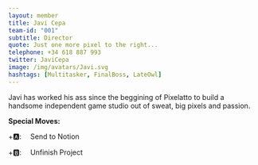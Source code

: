 ```yaml
---
layout: member
title: Javi Cepa
team-id: "001"
subtitle: Director
quote: Just one more pixel to the right...
telephone: +34 618 887 993
twitter: JaviCepa
image: /img/avatars/Javi.svg
hashtags: [Multitasker, FinalBoss, LateOwl]
---
```


Javi has worked his ass since the beggining of Pixelatto to build a handsome independent game studio out of sweat, big pixels and passion.

**Special Moves:**

<div class="has-text-left">

<i class="fas fa-arrow-down"></i>
<i class="fas fa-arrow-down" style="transform: rotateZ(-45deg);"></i>
<i class="fas fa-arrow-down" style="transform: rotateZ(-90deg);"></i>
<i class="fas fa-arrow-down" style="transform: rotateZ(-135deg);"></i>
+🅰: &emsp;Send to Notion

</div>
<div class="has-text-left">

<i class="fas fa-arrow-right"></i>
<i class="fas fa-arrow-left"></i>
<i class="fas fa-arrow-right"></i>
<i class="fas fa-arrow-left"></i>
+🅱: &emsp;Unfinish Project

</div>